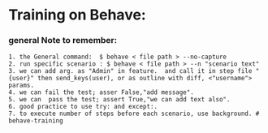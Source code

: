 # Training on Behave: 

### general Note to remember:
    1. the General command:  $ behave < file path > --no-capture
    2. run specific scenario : $ behave < file path > --n "scenario text"
    3. we can add arg. as "Admin" in feature.  and call it in step file "{user}" then send_keys(user), or as outline with diff, <"username"> params.
    4. we can fail the test; asser False,"add message".
    5. we can  pass the test; assert True,"we can add text also".
    6. good practice to use try: and except:.
    7. to execute number of steps before each scenario, use background. # behave-training
